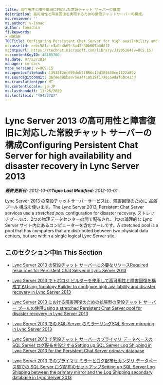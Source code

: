 ```yaml
---
title: 高可用性と障害復旧に対応した常設チャット サーバーの構成
description: 高可用性と障害回復を実現するための常設チャットサーバーの構成。
ms.reviewer: ''
ms.author: v-lanac
author: lanachin
f1.keywords:
- NOCSH
TOCTitle: Configuring Persistent Chat Server for high availability and disaster recovery
ms:assetid: eebc581c-e3a0-4b69-8a43-80b607b4d8f2
ms:mtpsurl: https://technet.microsoft.com/library/JJ205364(v=OCS.15)
ms:contentKeyID: 48185760
ms.date: 07/23/2014
manager: serdars
mtps_version: v=OCS.15
ms.openlocfilehash: 13935f2ec690deb7f896c13d185680ce1122a892
ms.sourcegitcommit: 36fee89bb887bea4f18b19f17a8c69daf5bc423d
ms.translationtype: MT
ms.contentlocale: ja-JP
ms.lasthandoff: 11/26/2020
ms.locfileid: "49432787"
---
```

# <a name="configuring-persistent-chat-server-for-high-availability-and-disaster-recovery-in-lync-server-2013"></a><span data-ttu-id="1d63d-103">Lync Server 2013 の高可用性と障害復旧に対応した常設チャット サーバーの構成</span><span class="sxs-lookup"><span data-stu-id="1d63d-103">Configuring Persistent Chat Server for high availability and disaster recovery in Lync Server 2013</span></span>

<div data-xmlns="http://www.w3.org/1999/xhtml">

<div class="topic" data-xmlns="http://www.w3.org/1999/xhtml" data-msxsl="urn:schemas-microsoft-com:xslt" data-cs="https://msdn.microsoft.com/">

<div data-asp="https://msdn2.microsoft.com/asp">



</div>

<div id="mainSection">

<div id="mainBody"><span data-ttu-id="1d63d-104">

<span> </span></span><span class="sxs-lookup"><span data-stu-id="1d63d-104">

<span> </span></span></span>

<span data-ttu-id="1d63d-105">_**最終更新日:** 2012-10-01_</span><span class="sxs-lookup"><span data-stu-id="1d63d-105">_**Topic Last Modified:** 2012-10-01_</span></span>

<span data-ttu-id="1d63d-106">Lync Server 2013 の常設チャットサーバーサービスは、障害回復のために *拡張プール* 構成を使います。</span><span class="sxs-lookup"><span data-stu-id="1d63d-106">The Lync Server 2013, Persistent Chat Server services use a *stretched pool* configuration for disaster recovery.</span></span> <span data-ttu-id="1d63d-107">ストレッチプールは、2つの物理データセンターの間で配布され、1つの論理的な Lync Server サイト内にあるコンピューターを含むプールです。</span><span class="sxs-lookup"><span data-stu-id="1d63d-107">A stretched pool is a pool that has computers that are distributed between two physical data centers, but are within a single logical Lync Server site.</span></span>

<div>

## <a name="in-this-section"></a><span data-ttu-id="1d63d-108">このセクション中</span><span class="sxs-lookup"><span data-stu-id="1d63d-108">In This Section</span></span>

  - [<span data-ttu-id="1d63d-109">Lync Server 2013 の常設チャット サーバーに必要なリソース</span><span class="sxs-lookup"><span data-stu-id="1d63d-109">Required resources for Persistent Chat Server in Lync Server 2013</span></span>](lync-server-2013-required-resources-for-persistent-chat-server.md)

  - [<span data-ttu-id="1d63d-110">Lync Server 2013 でトポロジ ビルダーを使用して高可用性と障害回復を構成する</span><span class="sxs-lookup"><span data-stu-id="1d63d-110">Using Topology Builder to configure high availability and disaster recovery in Lync Server 2013</span></span>](lync-server-2013-using-topology-builder-to-configure-high-availability-and-disaster-recovery.md)

  - [<span data-ttu-id="1d63d-111">Lync Server 2013 における障害回復のための拡張型の常設チャット サーバー プールの使用</span><span class="sxs-lookup"><span data-stu-id="1d63d-111">Using a stretched Persistent Chat Server pool for disaster recovery in Lync Server 2013</span></span>](lync-server-2013-using-a-stretched-persistent-chat-server-pool-for-disaster-recovery.md)

  - [<span data-ttu-id="1d63d-112">Lync Server 2013 での SQL Server のミラーリング</span><span class="sxs-lookup"><span data-stu-id="1d63d-112">SQL Server mirroring in Lync Server 2013</span></span>](lync-server-2013-sql-server-mirroring.md)

  - [<span data-ttu-id="1d63d-113">Lync Server 2013 で常設チャット サーバーのプライマリ データベースの SQL Server ログ配布を設定する</span><span class="sxs-lookup"><span data-stu-id="1d63d-113">Setting up SQL Server Log Shipping in Lync Server 2013 for the Persistent Chat Server primary database</span></span>](lync-server-2013-setting-up-sql-server-log-shipping-for-the-persistent-chat-server-primary-database.md)

  - [<span data-ttu-id="1d63d-114">Lync Server 2013 でのプライマリ ミラーとログ配布セカンダリ データベース間での SQL Server ログ配布のセットアップ</span><span class="sxs-lookup"><span data-stu-id="1d63d-114">Setting up SQL Server Log Shipping between the primary mirror and the Log Shipping secondary database in Lync Server 2013</span></span>](lync-server-2013-set-up-log-shipping-secondary-database.md)

<span data-ttu-id="1d63d-115"></div>

</div>

<span> </span>

</div>

</div>

</span><span class="sxs-lookup"><span data-stu-id="1d63d-115"></div>

</div>

<span> </span>

</div>

</div>

</span></span></div>

